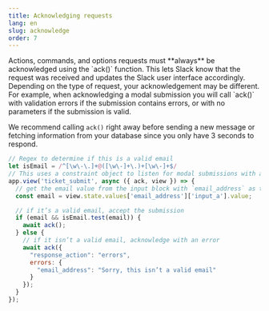 ```yaml
---
title: Acknowledging requests
lang: en
slug: acknowledge
order: 7
---
```


<div class="section-content">
Actions, commands, and options requests must **always** be acknowledged using the `ack()` function. This lets Slack know that the request was received and updates the Slack user interface accordingly. Depending on the type of request, your acknowledgement may be different. For example, when acknowledging a modal submission you will call `ack()` with validation errors if the submission contains errors, or with no parameters if the submission is valid.

We recommend calling `ack()` right away before sending a new message or fetching information from your database since you only have 3 seconds to respond.
</div>

```javascript
// Regex to determine if this is a valid email
let isEmail = /^[\w\-\.]+@([\w\-]+\.)+[\w\-]+$/
// This uses a constraint object to listen for modal submissions with a callback_id of ticket_submit 
app.view('ticket_submit', async ({ ack, view }) => {
  // get the email value from the input block with `email_address` as the block_id
  const email = view.state.values['email_address']['input_a'].value;

  // if it’s a valid email, accept the submission
  if (email && isEmail.test(email)) {
    await ack();
  } else {
    // if it isn’t a valid email, acknowledge with an error
    await ack({
      "response_action": "errors",
      errors: {
        "email_address": "Sorry, this isn’t a valid email"
      }
    });
  }
});
```
